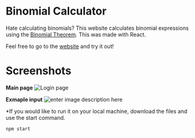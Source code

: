 # Binomial Calculator

Hate calculating binomials? This website calculates binomial expressions using the [Binomial Theorem](https://en.wikipedia.org/wiki/Binomial_theorem). This was made with React. 

Feel free to go to the [website](https://dazzling-neumann-fcf711.netlify.app/calc) and try it out! 

# Screenshots
**Main page**
![Login page](https://i.ibb.co/bgWLY2K/Screen-Shot-2022-02-02-at-2-31-07-PM.png)

**Exmaple input**
![enter image description here](https://i.ibb.co/jyByGJW/Screen-Shot-2022-02-02-at-2-31-29-PM.png)


*If you would like to run it on your local machine, download the files and use the start command.

    npm start
